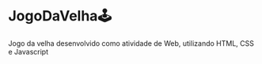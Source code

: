 # JogoDaVelha🕹
 Jogo da velha desenvolvido como atividade de Web, utilizando HTML, CSS e Javascript
